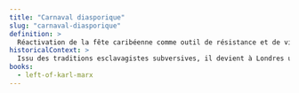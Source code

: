 ```yaml
---
title: "Carnaval diasporique"
slug: "carnaval-diasporique"
definition: >
  Réactivation de la fête caribéenne comme outil de résistance et de visibilisation en contexte migratoire.
historicalContext: >
  Issu des traditions esclavagistes subversives, il devient à Londres un outil de mobilisation. Jones initie le carnaval de Notting Hill en 1959.
books:
  - left-of-karl-marx
---
```

